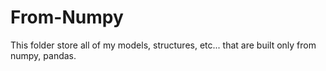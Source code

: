 # From-Numpy
This folder store all of my models,  structures, etc... that are built only from numpy, pandas.
